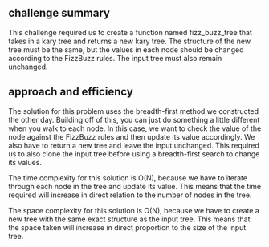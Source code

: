 ## challenge summary

This challenge required us to create a function named fizz_buzz_tree that takes in a kary tree and returns a new kary tree. The structure of the new tree must be the same, but the values in each node should be changed according to the FizzBuzz rules. The input tree must also remain unchanged.


## approach and efficiency

The solution for this problem uses the breadth-first method we constructed the other day. Building off of this, you can just do something a little different when you walk to each node. In this case, we want to check the value of the node against the FizzBuzz rules and then update its value accordingly. We also have to return a new tree and leave the input unchanged. This required us to also clone the input tree before using a breadth-first search to change its values.

The time complexity for this solution is O(N), because we have to iterate through each node in the tree and update its value. This means that the time required will increase in direct relation to the number of nodes in the tree.

The space complexity for this solution is O(N), because we have to create a new tree with the same exact structure as the input tree. This means that the space taken will increase in direct proportion to the size of the input tree.
